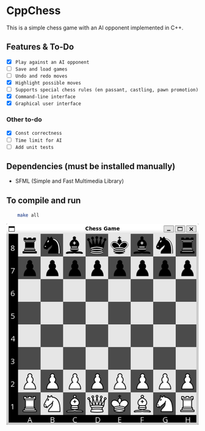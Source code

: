 # CppChess

This is a simple chess game with an AI opponent implemented in C++.

## Features & To-Do
- [X] `Play against an AI opponent`
- [ ] `Save and load games`
- [ ] `Undo and redo moves`
- [X] `Highlight possible moves`
- [ ] `Supports special chess rules (en passant, castling, pawn promotion)`
- [X] `Command-line interface`
- [X] `Graphical user interface`

### Other to-do
- [X] `Const correctness`
- [ ] `Time limit for AI`
- [ ] `Add unit tests`

## Dependencies (must be installed manually)
- SFML (Simple and Fast Multimedia Library)

## To compile and run
```bash
    make all
```	

![Chess Game](images/game.png)

